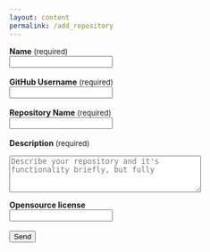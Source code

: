 ```yaml
---
layout: content
permalink: /add_repository
---
```


<b>Name</b> <font size="2.5rem"> (required) </font><br>
<input class="rounded" type="name" name="name" placeholder="" id="name_field" required><br><br>
<b>GitHub Username</b> <font size="2.5rem"> (required) </font><br>
<input class="rounded" type="github_username" name="github_username" placeholder="" id="username_field" required><br><br>
<b>Repository Name</b> <font size="2.5rem"> (required) </font><br>
<input class="rounded" type="subject" name="repository_name" placeholder="" id="repository_field" required><br><br>
<b>Description</b><font size="2.5rem"> (required)</font>
<textarea class="rounded" rows="4" cols="40" name="description" id="description_field" placeholder="Describe your repository and it's functionality briefly, but fully"></textarea>
<b>Opensource license</b><br>
<input class="rounded" type="license" name="license" placeholder="" id="license_field"><br><br>
<input type="submit" value="Send">
<input type="hidden" name="_next" value="{{ site.baseurl }}{% link submit_success.md %}" />